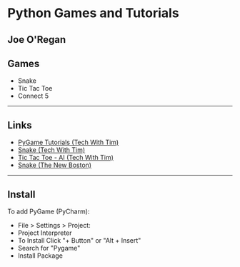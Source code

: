 # Python Games and Tutorials
## Joe O'Regan

## Games

* Snake
* Tic Tac Toe
* Connect 5

---

## Links

* [PyGame Tutorials (Tech With Tim)](https://www.youtube.com/watch?v=i6xMBig-pP4&list=PLzMcBGfZo4-lp3jAExUCewBfMx3UZFkh5&index=1)
* [Snake (Tech With Tim)](https://www.youtube.com/watch?v=5tvER0MT14s&list=PLzMcBGfZo4-kQNQxlrgl5FtncvEbD0urc)
* [Tic Tac Toe - AI (Tech With Tim)](https://www.youtube.com/watch?v=5s_lGC2sxwQ&list=PLzMcBGfZo4-mb4e1J1eKcdI3PquhPt2C7)
* [Snake (The New Boston)](https://www.youtube.com/watch?v=K5F-aGDIYaM&index=1&list=PL6gx4Cwl9DGAjkwJocj7vlc_mFU-4wXJq)

---

## Install

To add PyGame (PyCharm):

* File > Settings > Project: <project name>
* Project Interpreter
* To Install Click "+ Button" or "Alt + Insert"
* Search for "Pygame"
* Install Package
